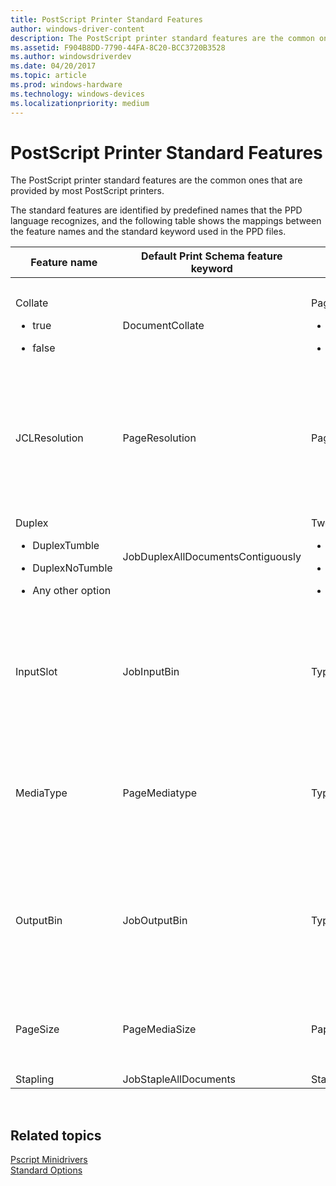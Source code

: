 ```yaml
---
title: PostScript Printer Standard Features
author: windows-driver-content
description: The PostScript printer standard features are the common ones that are provided by most PostScript printers.
ms.assetid: F904B8DD-7790-44FA-8C20-BCC3720B3528
ms.author: windowsdriverdev
ms.date: 04/20/2017
ms.topic: article
ms.prod: windows-hardware
ms.technology: windows-devices
ms.localizationpriority: medium
---
```


# PostScript Printer Standard Features


The PostScript printer standard features are the common ones that are provided by most PostScript printers.

The standard features are identified by predefined names that the PPD language recognizes, and the following table shows the mappings between the feature names and the standard keyword used in the PPD files.

<table>
<colgroup>
<col width="25%" />
<col width="25%" />
<col width="25%" />
<col width="25%" />
</colgroup>
<thead>
<tr class="header">
<th>Feature name</th>
<th>Default Print Schema feature keyword</th>
<th>Description</th>
<th>Comments</th>
</tr>
</thead>
<tbody>
<tr class="odd">
<td><p>Collate</p>
<ul>
<li><p>true</p></li>
<li><p>false</p></li>
</ul></td>
<td>DocumentCollate</td>
<td><p>Page collation</p>
<ul>
<li><p>Collated</p></li>
<li><p>Uncollated</p></li>
</ul></td>
<td><p>Optional</p>
<p>If not specified, collation is not supported.</p></td>
</tr>
<tr class="even">
<td>JCLResolution</td>
<td>PageResolution</td>
<td>Page resolution</td>
<td>At least one kind of Resolution feature (JCLResolution or Resolution) is required. At least one option must be specified.</td>
</tr>
<tr class="odd">
<td><p>Duplex</p>
<ul>
<li><p>DuplexTumble</p></li>
<li><p>DuplexNoTumble</p></li>
<li><p>Any other option</p></li>
</ul></td>
<td>JobDuplexAllDocumentsContiguously</td>
<td><p>Two-sided printing</p>
<ul>
<li><p>TwoSidedShortEdge</p></li>
<li><p>TwoSidedLongEdge</p></li>
<li><p>OneSided</p></li>
</ul></td>
<td><p>Optional</p>
<p>If not specified, only single sided printing is supported.</p></td>
</tr>
<tr class="even">
<td>InputSlot</td>
<td>JobInputBin</td>
<td>Types of input bins</td>
<td><p>Required</p>
<p>Customized input bin names must be 24 characters or less.</p></td>
</tr>
<tr class="odd">
<td>MediaType</td>
<td>PageMediatype</td>
<td>Types of printing media</td>
<td><p>Optional</p>
<p>If not specified, the printer’s default medium is always used.</p></td>
</tr>
<tr class="even">
<td>OutputBin</td>
<td>JobOutputBin</td>
<td>Types of output bins</td>
<td><p>Optional</p>
<p>If not specified, the print system does not attempt to select an output bin.</p></td>
</tr>
<tr class="odd">
<td>PageSize</td>
<td>PageMediaSize</td>
<td>Paper sizes</td>
<td><p>Required</p>
<p>At least one option must be specified.</p></td>
</tr>
<tr class="even">
<td>Stapling</td>
<td>JobStapleAllDocuments</td>
<td>Stapling types</td>
<td>Optional</td>
</tr>
</tbody>
</table>

 

## Related topics
[Pscript Minidrivers](pscript-minidrivers.md)  
[Standard Options](standard-options.md)  



